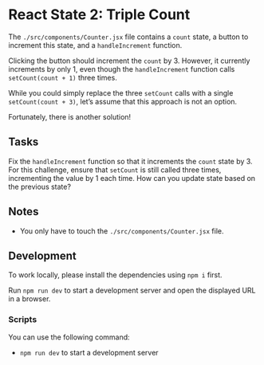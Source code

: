 # React State 2: Triple Count

The `./src/components/Counter.jsx` file contains a `count` state, a button to increment this state, and a `handleIncrement` function.

Clicking the button should increment the `count` by 3. However, it currently increments by only 1, even though the `handleIncrement` function calls `setCount(count + 1)` three times.

While you could simply replace the three `setCount` calls with a single `setCount(count + 3)`, let’s assume that this approach is not an option.

Fortunately, there is another solution!

## Tasks

Fix the `handleIncrement` function so that it increments the `count` state by 3. For this challenge, ensure that `setCount` is still called three times, incrementing the value by 1 each time. How can you update state based on the previous state?

## Notes

- You only have to touch the `./src/components/Counter.jsx` file.

## Development

To work locally, please install the dependencies using `npm i` first.

Run `npm run dev` to start a development server and open the displayed URL in a browser.

### Scripts

You can use the following command:

- `npm run dev` to start a development server

